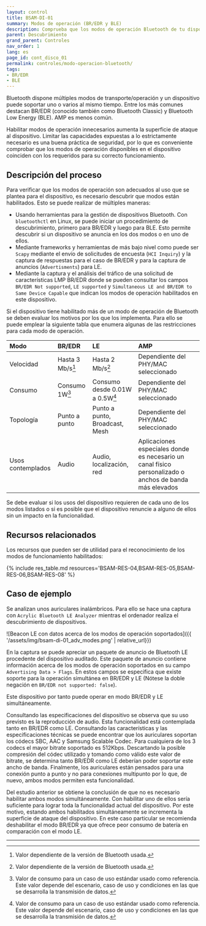 ```yaml
---
layout: control
title: BSAM-DI-01
summary: Modos de operación (BR/EDR y BLE)
description: Comprueba que los modos de operación Bluetooth de tu dispositivo son los necesarios. Es importante para reducir la superficie de ataque y mejorar el consumo de batería.
parent: Descubrimiento
grand_parent: Controles
nav_order: 1
lang: es
page_id: cont_disco_01
permalink: controles/modo-operacion-bluetooth/
tags:
- BR/EDR
- BLE
---
```



Bluetooth dispone múltiples modos de transporte/operación y un dispositivo puede soportar uno o varios al mismo tiempo. Entre los más comunes destacan BR/EDR (conocido también como Bluetooth Classic) y Bluetooth Low Energy (BLE). AMP es menos común.

Habilitar modos de operación innecesarios aumenta la superficie de ataque al dispositivo. Limitar las capacidades expuestas a lo estrictamente necesario es una buena práctica de seguridad, por lo que es conveniente comprobar que los modos de operación disponibles en el dispositivo coinciden con los requeridos para su correcto funcionamiento.


## Descripción del proceso

Para verificar que los modos de operación son adecuados al uso que se plantea para el dispositivo, es necesario descubrir que modos están habilitados.
Esto se puede realizar de múltiples maneras:
 
* Usando herramientas para la gestión de dispositivos Bluetooth. Con `bluetoothctl` en Linux, se puede iniciar un procedimiento de descubrimiento, primero para BR/EDR y luego para BLE. Esto permite descubrir si un dispositivo se anuncia en los dos modos o en uno de ellos. 
* Mediante frameworks y herramientas de más bajo nivel como puede ser `Scapy` mediante el envío de solicitudes de encuesta (`HCI Inquiry`) y la captura de respuestas para el caso de BR/EDR y para la captura de anuncios (`Advertisments`) para LE.
* Mediante la captura y el análisis del tráfico de una solicitud de características LMP BR/EDR donde se pueden consultar los campos `BR/EDR Not supported`, `LE supported` y `Simultaneous LE and BR/EDR to Same Device Capable` que indican los modos de operación habilitados en este dispositivo.

Si el dispositivo tiene habilitado más de un modo de operación de Bluetooth se deben evaluar los motivos por los que los implementa. Para ello se puede emplear la siguiente tabla que enumera algunas de las restricciones para cada modo de operación.

| Modo              | BR/EDR            | LE                                | AMP                                                                                                       |
|:------------------|:------------------|:----------------------------------|:----------------------------------------------------------------------------------------------------------|
| Velocidad         | Hasta 3 Mb/s[^1]  | Hasta 2 Mb/s[^1]                  | Dependiente del PHY/MAC seleccionado                                                                      |
| Consumo           | Consumo 1W[^2]    | Consumo desde 0.01W a 0.5W[^2]    | Dependiente del PHY/MAC seleccionado                                                                      |
| Topología         | Punto a punto     | Punto a punto, Broadcast, Mesh    | Dependiente del PHY/MAC seleccionado                                                                      |
| Usos contemplados | Audio             | Audio, localización, red          | Aplicaciones especiales donde es necesario un canal físico personalizado o anchos de banda más elevados   |


Se debe evaluar si los usos del dispositivo requieren de cada uno de los modos listados o si es posible que el dispositivo renuncie a alguno de ellos sin un impacto en la funcionalidad.


## Recursos relacionados

Los recursos que pueden ser de utilidad para el reconocimiento de los modos de funcionamiento habilitados:

{% include res_table.md resources='BSAM-RES-04,BSAM-RES-05,BSAM-RES-06,BSAM-RES-08' %}


## Caso de ejemplo

Se analizan unos auriculares inalámbricos. Para ello se hace una captura con `Acrylic Bluetooth LE Analyzer` mientras el ordenador  realiza el descubrimiento de dispositivos.

![Beacon LE con datos acerca de los modos de operación soportados]({{ '/assets/img/bsam-di-01_adv_modes.png' | relative_url}})

En la captura se puede apreciar un paquete de anuncio de Bluetooth LE procedente del dispositivo auditado. Este paquete de anuncio contiene información acerca de los modos de operación soportados en su campo `Advertising Data > Flags`. En estos campos se especifica que existe soporte para la operación simultánea en BR/EDR y LE (Nótese la doble negación en `BR/EDR not supported: false`).

Este dispositivo por tanto puede operar en modo BR/EDR y LE simultáneamente.

Consultando las especificaciones del dispositivo se observa que su uso previsto es la reproducción de audio. Esta funcionalidad está contemplada tanto en BR/EDR como LE. Consultando las características y las especificaciones técnicas se puede encontrar que los auriculares soportan los códecs SBC, AAC y Samsung Scalable Codec. Para cualquiera de los 3 codecs el mayor bitrate soportado es 512Kbps. Descartando la posible compresión del códec utilizado y tomando como válido este valor de bitrate, se determina tanto BR/EDR como LE deberían poder soportar este ancho de banda. Finalmente, los auriculares están pensados para una conexión punto a punto y no para conexiones multipunto por lo que, de nuevo, ambos modos permiten esta funcionalidad.

Del estudio anterior se obtiene la conclusión de que no es necesario habilitar ambos modos simultáneamente. Con habilitar uno de ellos sería suficiente para lograr toda la funcionalidad actual del dispositivo. Por este motivo, estando ambos habilitados simultáneamente se incrementa la superficie de ataque del dispositivo. En este caso particular se recomienda deshabilitar el modo BR/EDR ya que ofrece peor consumo de batería en comparación con el modo LE.

------

[^1]: Valor dependiente de la versión de Bluetooth usada.
[^2]: Valor de consumo para un caso de uso estándar usado como referencia. Este valor depende del escenario, caso de uso y condiciones en las que se desarrolla la transmisión de datos.
